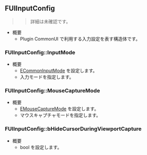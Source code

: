 ## FUIInputConfig

>> 詳細は未確認です。

* 概要
	* Plugin CommonUI で利用する入力設定を表す構造体です。

### FUIInputConfig::InputMode

* 概要
	* [ECommonInputMode] を設定します。
	* 入力モードを指定します。

### FUIInputConfig::MouseCaptureMode

* 概要
	* [EMouseCaptureMode] を設定します。
	* マウスキャプチャモードを指定します。

### FUIInputConfig::bHideCursorDuringViewportCapture

* 概要
	* bool を設定します。

<!--- ページ内のリンク --->

<!--- 自前の画像へのリンク --->

<!--- generated --->
[ECommonInputMode]: ../../Plugin/CommonUI/ECommonInputMode.md#ecommoninputmode
[EMouseCaptureMode]: ../../UE/Engine/EMouseCaptureMode.md#emousecapturemode
